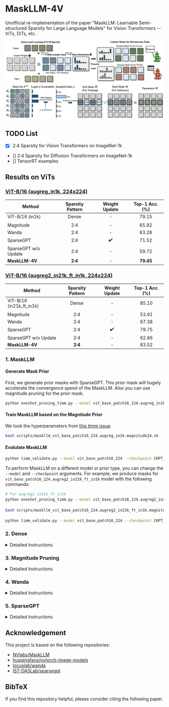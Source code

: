 # MaskLLM-4V
Unofficial re-implementation of the paper "MaskLLM: Learnable Semi-structured Sparsity for Large Language Models" for Vision Transformers -- ViTs, DiTs, etc.

![maskllm_framework](assets/framework.png)
![gumbel_softmax](assets/gumbel_softmax.png)

## TODO List

- [x] 2:4 Sparsity for Vision Transformers on ImageNet-1k 
- [] 2:4 Sparsity for Diffusion Transformers on ImageNet-1k
- [] TensorRT examples

## Results on ViTs

### [ViT-B/16 (augreg_in1k, 224x224)](https://huggingface.co/timm/vit_base_patch16_224.augreg_in1k)

|Method|Sparsity Pattern|Weight Update| Top-1 Acc. (%) |
|---|:---:|:---:|:---:|
| ViT-B/16 (in1k) | Dense | - | 79.15 |
||
|Magnitude| 2:4 | - | 65.92 |
|Wanda| 2:4 | - | 63.28 |
|SparseGPT| 2:4 | :heavy_check_mark: | 71.52 |
|SparseGPT w/o Update| 2:4 | - | 59.72 |
| **MaskLLM-4V** | **2:4** | - | **79.45** |

### [ViT-B/16 (augreg2_in21k_ft_in1k, 224x224)](https://huggingface.co/timm/vit_base_patch16_224.augreg2_in21k_ft_in1k)

|Method|Sparsity Pattern|Weight Update| Top-1 Acc. (%) |
|---|:---:|:---:|:---:|
| ViT-B/16 (in21k_ft_in1k) | Dense | - | 85.10 |
||
|Magnitude| 2:4 | - | 53.91 |
|Wanda| 2:4 | - | 67.38 |
|SparseGPT| 2:4 | :heavy_check_mark: | 79.75 |
|SparseGPT w/o Update| 2:4 | - | 62.86 |
| **MaskLLM-4V** | **2:4** | - | 83.52 |


### 1. MaskLLM

#### Generate Mask Prior

First, we generate prior masks with SparseGPT. This prior mask will hugely accelerate the convergence speed of the MaskLLM. Also you can use magnitude pruning for the prior mask.

```bash 
python oneshot_pruning_timm.py --model vit_base_patch16_224.augreg_in1k  --pruner sparsegpt --save-model output/pruned/vit_base_patch16_224.augreg_in1k.sparsegpt24.pt
```

#### Train MaskLLM based on the Magnitude Prior
We took the hyperparameters from [this timm issue](https://huggingface.co/timm/vit_base_patch16_224.augreg2_in21k_ft_in1k/discussions/1). 
```bash
bash scripts/maskllm_vit_base_patch16_224.augreg_in1k.magnitude24.sh
```

#### Evalulate MaskLLM
```bash
python timm_validate.py --model vit_base_patch16_224 --checkpoint CKPT_PATH --sparsity-mode maskllm
```

To perform MaskLLM on a different model or prior type, you can change the `--model` and `--checkpoint` arguments. For example, we produce masks for `vit_base_patch16_224.augreg2_in21k_ft_in1k` model with the following commands:

```bash
# For augreg2_in21k_ft_in1k
python oneshot_pruning_timm.py --model vit_base_patch16_224.augreg2_in21k_ft_in1k  --pruner sparsegpt --save-model output/pruned/vit_base_patch16_224.augreg2_in21k_ft_in1k.sparsegpt24.pt 

bash scripts/maskllm_vit_base_patch16_224.augreg2_in21k_ft_in1k.magnitude24.sh

python timm_validate.py --model vit_base_patch16_224 --checkpoint CKPT_PATH --sparsity-mode maskllm
```

### 2. Dense

<details>
<summary>Detailed Instructions</summary>

#### ImageNet-1K:
```bash
# ImageNet-1k
python timm_validate.py --model vit_base_patch16_224.augreg_in1k  --pretrained
```
```json
{
    "model": "vit_base_patch16_224.augreg_in1k",
    "top1": 79.158,
    "top1_err": 20.842,
    "top5": 94.088,
    "top5_err": 5.912,
    "param_count": 86.57,
    "img_size": 224,
    "crop_pct": 0.9,
    "interpolation": "bicubic"
}
```

#### ImageNet-21k-ft-1k:
```bash
python timm_validate.py --model vit_base_patch16_224.augreg2_in21k_ft_in1k  --pretrained
```
```json
{
    "model": "vit_base_patch16_224.augreg2_in21k_ft_in1k",
    "top1": 85.096,
    "top1_err": 14.904,
    "top5": 97.53,
    "top5_err": 2.47,
    "param_count": 86.57,
    "img_size": 224,
    "crop_pct": 0.9,
    "interpolation": "bicubic"
}
```

</details>


### 3. Magnitude Pruning
<details>
<summary>Detailed Instructions</summary>

#### Magnitude - ImageNet-1K
```bash
# ImageNet-1k
python oneshot_pruning_timm.py --model vit_base_patch16_224.augreg_in1k --pruner magnitude --save-model output/pruned/vit_base_patch16_224.augreg_in1k.magnitude24.pt

# Eval
python timm_validate.py --model vit_base_patch16_224 --checkpoint output/pruned/vit_base_patch16_224.augreg_in1k.magnitude24.pt --sparsity-mode sparse
```
```json
{
    "model": "vit_base_patch16_224",
    "top1": 65.92,
    "top1_err": 34.08,
    "top5": 86.058,
    "top5_err": 13.942,
    "param_count": 86.57,
    "img_size": 224,
    "crop_pct": 0.9,
    "interpolation": "bicubic"
}
```

#### Magnitude - ImageNet-21k-ft-1k
```bash
python oneshot_pruning_timm.py --model vit_base_patch16_224.augreg2_in21k_ft_in1k --pruner magnitude --save-model output/pruned/vit_base_patch16_224.augreg2_in21k_ft_in1k.magnitude24.pt

# Eval
python timm_validate.py --model vit_base_patch16_224 --checkpoint output/pruned/vit_base_patch16_224.augreg2_in21k_ft_in1k.magnitude24.pt --sparsity-mode sparse
```
```json
{
    "model": "vit_base_patch16_224",
    "top1": 53.906,
    "top1_err": 46.094,
    "top5": 77.358,
    "top5_err": 22.642,
    "param_count": 86.57,
    "img_size": 224,
    "crop_pct": 0.9,
    "interpolation": "bicubic"
}
```

</details>

### 4. Wanda
<details>
<summary>Detailed Instructions</summary>

#### Wanda - ImageNet-1K
```bash
python oneshot_pruning_timm.py --model vit_base_patch16_224.augreg_in1k  --pruner wanda --save-model output/pruned/vit_base_patch16_224.augreg_in1k.wanda24.pt

# Eval
python timm_validate.py --model vit_base_patch16_224 --checkpoint output/pruned/vit_base_patch16_224.augreg_in1k.wanda24.pt --sparsity-mode sparse
```
```json
{
    "model": "vit_base_patch16_224",
    "top1": 63.282,
    "top1_err": 36.718,
    "top5": 85.574,
    "top5_err": 14.426,
    "param_count": 86.57,
    "img_size": 224,
    "crop_pct": 0.9,
    "interpolation": "bicubic"
}
```


#### Wanda - ImageNet-21k-ft-1k
```bash
python oneshot_pruning_timm.py --model vit_base_patch16_224.augreg2_in21k_ft_in1k  --pruner wanda --save-model output/pruned/vit_base_patch16_224.augreg2_in21k_ft_in1k.wanda24.pt

# Eval
python timm_validate.py --model vit_base_patch16_224 --checkpoint output/pruned/vit_base_patch16_224.augreg2_in21k_ft_in1k.wanda24.pt --sparsity-mode sparse
```
```json
{
    "model": "vit_base_patch16_224",
    "top1": 67.378,
    "top1_err": 32.622,
    "top5": 88.7,
    "top5_err": 11.3,
    "param_count": 86.57,
    "img_size": 224,
    "crop_pct": 0.9,
    "interpolation": "bicubic"
}
```



</details>

### 5. SparseGPT

<details>
<summary>Detailed Instructions</summary>


#### SparseGPT - ImageNet-1K without update
```bash
python oneshot_pruning_timm.py --model vit_base_patch16_224.augreg_in1k --pruner sparsegpt --save-model output/pruned/vit_base_patch16_224.augreg_in1k.sparsegpt24.pt

# Eval
python timm_validate.py --model vit_base_patch16_224 --checkpoint output/pruned/vit_base_patch16_224.augreg_in1k.sparsegpt24.pt --sparsity-mode sparse
```
```json
{
    "model": "vit_base_patch16_224",
    "top1": 59.728,
    "top1_err": 40.272,
    "top5": 82.326,
    "top5_err": 17.674,
    "param_count": 86.57,
    "img_size": 224,
    "crop_pct": 0.9,
    "interpolation": "bicubic"
}
```

#### SparseGPT - ImageNet-1K with update

```bash
python oneshot_pruning_timm.py --model vit_base_patch16_224.augreg_in1k --pruner sparsegpt --save-model output/pruned/vit_base_patch16_224.augreg_in1k.sparsegpt24_updated.pt --enable-update

# Eval
python timm_validate.py --model vit_base_patch16_224 --checkpoint output/pruned/vit_base_patch16_224.augreg_in1k.sparsegpt24_updated.pt --sparsity-mode sparse
```
```json
{
    "model": "vit_base_patch16_224",
    "top1": 71.52,
    "top1_err": 28.48,
    "top5": 90.246,
    "top5_err": 9.754,
    "param_count": 86.57,
    "img_size": 224,
    "crop_pct": 0.9,
    "interpolation": "bicubic"
}
```


#### SparseGPT - ImageNet-21k-ft-1k without update

```bash
python oneshot_pruning_timm.py --model vit_base_patch16_224.augreg2_in21k_ft_in1k --pruner sparsegpt --save-model output/pruned/vit_base_patch16_224.augreg2_in21k_ft_in1k.sparsegpt24.pt

# Eval
python timm_validate.py --model vit_base_patch16_224 --checkpoint output/pruned/vit_base_patch16_224.augreg2_in21k_ft_in1k.sparsegpt24.pt --sparsity-mode sparse
```

```json
{
    "model": "vit_base_patch16_224",
    "top1": 62.858,
    "top1_err": 37.142,
    "top5": 85.4,
    "top5_err": 14.6,
    "param_count": 86.57,
    "img_size": 224,
    "crop_pct": 0.9,
    "interpolation": "bicubic"
}
```


#### SparseGPT - ImageNet-21k-ft-1k with update
```bash
python oneshot_pruning_timm.py --model vit_base_patch16_224.augreg2_in21k_ft_in1k --pruner sparsegpt --save-model output/pruned/vit_base_patch16_224.augreg2_in21k_ft_in1k.sparsegpt24_updated.pt --enable-update

# Eval
python timm_validate.py --model vit_base_patch16_224 --checkpoint output/pruned/vit_base_patch16_224.augreg2_in21k_ft_in1k.sparsegpt24_updated.pt --sparsity-mode sparse
```
```json
{
    "model": "vit_base_patch16_224",
    "top1": 79.754,
    "top1_err": 20.246,
    "top5": 95.51,
    "top5_err": 4.49,
    "param_count": 86.57,
    "img_size": 224,
    "crop_pct": 0.9,
    "interpolation": "bicubic"
}
```


</details>

## Acknowledgement

This project is based on the following repositories:

- [NVlabs/MaskLLM]()
- [huggingface/pytorch-image-models](https://github.com/huggingface/pytorch-image-models)
- [locuslab/wanda](https://github.com/locuslab/wanda)
- [IST-DASLab/sparsegpt](https://github.com/IST-DASLab/sparsegpt)

## BibTeX

If you find this repository helpful, please consider citing the following paper.
```bibtex
```
